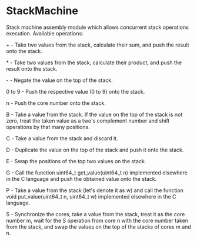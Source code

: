 # StackMachine
Stack machine assembly module which allows concurrent stack operations execution. Available operations:

\+ - Take two values from the stack, calculate their sum, and push the result onto the stack.

\* - Take two values from the stack, calculate their product, and push the result onto the stack.

\- - Negate the value on the top of the stack.

0 to 9 - Push the respective value (0 to 9) onto the stack.

n - Push the core number onto the stack.

B - Take a value from the stack. If the value on the top of the stack is not zero, treat the taken value as a two's complement number and shift operations by that many positions.

C - Take a value from the stack and discard it.

D - Duplicate the value on the top of the stack and push it onto the stack.

E - Swap the positions of the top two values on the stack.

G - Call the function uint64_t get_value(uint64_t n) implemented elsewhere in the C language and push the obtained value onto the stack.

P - Take a value from the stack (let's denote it as w) and call the function void put_value(uint64_t n, uint64_t w) implemented elsewhere in the C language.

S - Synchronize the cores, take a value from the stack, treat it as the core number m, wait for the S operation from core n with the core number taken from the stack, and swap the values on the top of the stacks of cores m and n.
